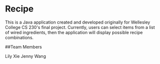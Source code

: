 Recipe
======

This is a Java application created and developed originally for Wellesley College CS 230's final project. Currently, users can select items from a list of wired ingredients, then the application will display possible recipe combinations.


##Team Members

Lily Xie
Jenny Wang 
